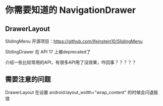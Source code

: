 # 你需要知道的 NavigationDrawer 



## DrawerLayout 

SlidingMenu 开源项目：https://github.com/jfeinstein10/SlidingMenu

SlidingDrawer 在 API 17 上被deprecated了

介绍一些比较常用的API，有很多API用了没效果，咋回事？？？？？


## 需要注意的问题

DrawerLayout 在设置 android:layout_width="wrap_content" 的时候会闪退报错

